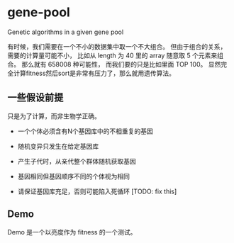 # gene-pool

Genetic algorithms in a given gene pool

有时候，我们需要在一个不小的数据集中取一个不大组合。
但由于组合的关系，需要的计算量可能不小，
比如从 length 为 40 里的 array 随意取 5 个元素来组合。
那么就有 658008 种可能性，
而我们要的只是比如里面 TOP 100。
显然完全计算fitness然后sort是非常有压力了，那么就用遗传算法。

## 一些假设前提

只是为了计算，而非生物学正确。

- 一个个体必须含有N个基因库中的不相重复的基因

- 随机变异只发生在给定基因库

- 产生子代时，从亲代整个群体随机获取基因

- 基因相同但基因顺序不同的个体视为相同

- 请保证基因库充足，否则可能陷入死循环 [TODO: fix this]

## Demo

Demo 是一个以亮度作为 fitness 的一个测试。
